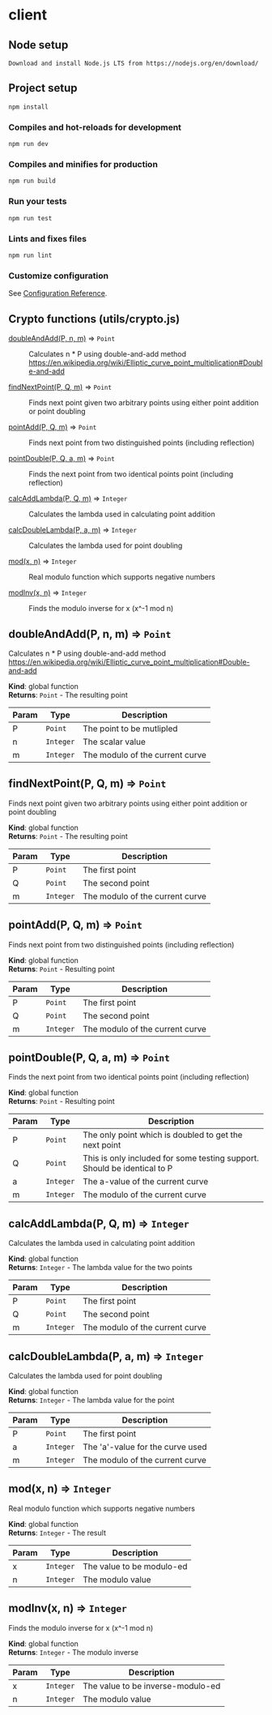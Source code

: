 # client

## Node setup
```
Download and install Node.js LTS from https://nodejs.org/en/download/
```

## Project setup
```
npm install
```

### Compiles and hot-reloads for development
```
npm run dev
```

### Compiles and minifies for production
```
npm run build
```

### Run your tests
```
npm run test
```

### Lints and fixes files
```
npm run lint
```

### Customize configuration
See [Configuration Reference](https://cli.vuejs.org/config/).


## Crypto functions (utils/crypto.js)

<dl>
<dt><a href="#doubleAndAdd">doubleAndAdd(P, n, m)</a> ⇒ <code>Point</code></dt>
<dd><p>Calculates n * P using double-and-add method
<a href="https://en.wikipedia.org/wiki/Elliptic_curve_point_multiplication#Double-and-add">https://en.wikipedia.org/wiki/Elliptic_curve_point_multiplication#Double-and-add</a></p>
</dd>
<dt><a href="#findNextPoint">findNextPoint(P, Q, m)</a> ⇒ <code>Point</code></dt>
<dd><p>Finds next point given two arbitrary points using either point addition or point doubling</p>
</dd>
<dt><a href="#pointAdd">pointAdd(P, Q, m)</a> ⇒ <code>Point</code></dt>
<dd><p>Finds next point from two distinguished points (including reflection)</p>
</dd>
<dt><a href="#pointDouble">pointDouble(P, Q, a, m)</a> ⇒ <code>Point</code></dt>
<dd><p>Finds the next point from two identical points point (including reflection)</p>
</dd>
<dt><a href="#calcAddLambda">calcAddLambda(P, Q, m)</a> ⇒ <code>Integer</code></dt>
<dd><p>Calculates the lambda used in calculating point addition</p>
</dd>
<dt><a href="#calcDoubleLambda">calcDoubleLambda(P, a, m)</a> ⇒ <code>Integer</code></dt>
<dd><p>Calculates the lambda used for point doubling</p>
</dd>
<dt><a href="#mod">mod(x, n)</a> ⇒ <code>Integer</code></dt>
<dd><p>Real modulo function which supports negative numbers</p>
</dd>
<dt><a href="#modInv">modInv(x, n)</a> ⇒ <code>Integer</code></dt>
<dd><p>Finds the modulo inverse for x (x^-1 mod n)</p>
</dd>
</dl>

<a name="doubleAndAdd"></a>

## doubleAndAdd(P, n, m) ⇒ <code>Point</code>
Calculates n * P using double-and-add method
https://en.wikipedia.org/wiki/Elliptic_curve_point_multiplication#Double-and-add

**Kind**: global function  
**Returns**: <code>Point</code> - The resulting point  

| Param | Type | Description |
| --- | --- | --- |
| P | <code>Point</code> | The point to be mutlipled |
| n | <code>Integer</code> | The scalar value |
| m | <code>Integer</code> | The modulo of the current curve |

<a name="findNextPoint"></a>

## findNextPoint(P, Q, m) ⇒ <code>Point</code>
Finds next point given two arbitrary points using either point addition or point doubling

**Kind**: global function  
**Returns**: <code>Point</code> - The resulting point  

| Param | Type | Description |
| --- | --- | --- |
| P | <code>Point</code> | The first point |
| Q | <code>Point</code> | The second point |
| m | <code>Integer</code> | The modulo of the current curve |

<a name="pointAdd"></a>

## pointAdd(P, Q, m) ⇒ <code>Point</code>
Finds next point from two distinguished points (including reflection)

**Kind**: global function  
**Returns**: <code>Point</code> - Resulting point  

| Param | Type | Description |
| --- | --- | --- |
| P | <code>Point</code> | The first point |
| Q | <code>Point</code> | The second point |
| m | <code>Integer</code> | The modulo of the current curve |

<a name="pointDouble"></a>

## pointDouble(P, Q, a, m) ⇒ <code>Point</code>
Finds the next point from two identical points point (including reflection)

**Kind**: global function  
**Returns**: <code>Point</code> - Resulting point  

| Param | Type | Description |
| --- | --- | --- |
| P | <code>Point</code> | The only point which is doubled to get the next point |
| Q | <code>Point</code> | This is only included for some testing support. Should be identical to P |
| a | <code>Integer</code> | The a-value of the current curve |
| m | <code>Integer</code> | The modulo of the current curve |

<a name="calcAddLambda"></a>

## calcAddLambda(P, Q, m) ⇒ <code>Integer</code>
Calculates the lambda used in calculating point addition

**Kind**: global function  
**Returns**: <code>Integer</code> - The lambda value for the two points  

| Param | Type | Description |
| --- | --- | --- |
| P | <code>Point</code> | The first point |
| Q | <code>Point</code> | The second point |
| m | <code>Integer</code> | The modulo of the current curve |

<a name="calcDoubleLambda"></a>

## calcDoubleLambda(P, a, m) ⇒ <code>Integer</code>
Calculates the lambda used for point doubling

**Kind**: global function  
**Returns**: <code>Integer</code> - The lambda value for the point  

| Param | Type | Description |
| --- | --- | --- |
| P | <code>Point</code> | The first point |
| a | <code>Integer</code> | The 'a'-value for the curve used |
| m | <code>Integer</code> | The modulo of the current curve |

<a name="mod"></a>

## mod(x, n) ⇒ <code>Integer</code>
Real modulo function which supports negative numbers

**Kind**: global function  
**Returns**: <code>Integer</code> - The result  

| Param | Type | Description |
| --- | --- | --- |
| x | <code>Integer</code> | The value to be modulo-ed |
| n | <code>Integer</code> | The modulo value |

<a name="modInv"></a>

## modInv(x, n) ⇒ <code>Integer</code>
Finds the modulo inverse for x (x^-1 mod n)

**Kind**: global function  
**Returns**: <code>Integer</code> - The modulo inverse  

| Param | Type | Description |
| --- | --- | --- |
| x | <code>Integer</code> | The value to be inverse-modulo-ed |
| n | <code>Integer</code> | The modulo value |

